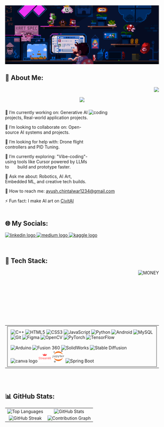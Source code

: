 [![MasterHead](https://github.com/tusharpatil2912/tusharpatil2912/blob/main/banner.gif)](portfolio-website-link)

## 💫 About Me: 
<img align="right" src="https://visitor-badge.laobi.icu/badge?page_id=4yu5h-crtl.4yu5h-crtl" />
<h1 align="center">
    <img src="https://readme-typing-svg.herokuapp.com/?font=Righteous&size=35&center=true&vCenter=true&width=600&height=70&duration=4000&lines=Hi+There!+👋;+I'm+Ayush+Chintalwar!" />
</h1>     

<img align="right" alt="coding" width="230" height="230" src="https://bit.ly/448Fxkj">

🔭 I’m currently working on: Generative AI projects, Real-world application projects.

👯 I’m looking to collaborate on: Open-source AI systems and projects.

🤝 I’m looking for help with: Drone flight controllers and PID Tuning.

🌱 I’m currently exploring: "Vibe-coding"- using tools like Cursor powered by LLMs to &nbsp;&nbsp;&nbsp;&nbsp;&nbsp;&nbsp;build and prototype faster.

💬 Ask me about: Robotics, AI Art, Embedded ML, and creative tech builds.

📩 How to reach me: ayush.chintalwar1234@gmail.com

⚡ Fun fact: I make AI art on [CivitAI](https://civitai.green/user/Dxrek)
<br><br>

## 🌐 My Socials:
<div align="left">
  <a href="https://www.linkedin.com/in/ayush-chintalwar-18b9b1259/" target="_blank">
    <img src="https://img.shields.io/static/v1?message=LinkedIn&logo=linkedin&label=&color=0077B5&logoColor=white&labelColor=&style=flat" height="37" alt="linkedin logo"  />
  </a>
  <a href="https://medium.com/@mindofmachina" target="_blank">
    <img src="https://img.shields.io/static/v1?message=Medium&logo=medium&label=&color=12100E&logoColor=white&labelColor=&style=flat" height="37" alt="medium logo"  />
  </a>
  <a href="https://kaggle.com/ayush1364" target="_blank">
    <img src="https://img.shields.io/static/v1?message=Kaggle&logo=kaggle&label=&color=20BEFF&logoColor=white&labelColor=&style=flat" height="37" alt="kaggle logo"  />
  </a>
</div>
<br><br>

## 🧰 Tech Stack:
<img align="right" alt="MONEY" height="180" src="https://media.tenor.com/rePDfDWO3XoAAAAd/hacking.gif">
<table>
  <tr>
    <td>
      <div align="left" style="padding: 10px; border: 1px solid #444; display: inline-block;">
        <img src="https://cdn.jsdelivr.net/gh/devicons/devicon/icons/cplusplus/cplusplus-original.svg" height="40" alt="C++" />
        <img src="https://cdn.jsdelivr.net/gh/devicons/devicon/icons/html5/html5-original.svg" height="40" alt="HTML5" />
        <img src="https://cdn.jsdelivr.net/gh/devicons/devicon/icons/css3/css3-original.svg" height="40" alt="CSS3" />
        <img src="https://cdn.jsdelivr.net/gh/devicons/devicon/icons/javascript/javascript-original.svg" height="40" alt="JavaScript" />
        <img src="https://cdn.jsdelivr.net/gh/devicons/devicon/icons/python/python-original.svg" height="40" alt="Python" />
        <img src="https://cdn.jsdelivr.net/gh/devicons/devicon/icons/android/android-original.svg" height="40" alt="Android" />
        <img src="https://cdn.jsdelivr.net/gh/devicons/devicon/icons/mysql/mysql-original.svg" height="40" alt="MySQL" />
        <img src="https://cdn.jsdelivr.net/gh/devicons/devicon/icons/git/git-original.svg" height="40" alt="Git" />
        <img src="https://cdn.jsdelivr.net/gh/devicons/devicon/icons/figma/figma-original.svg" height="40" alt="Figma" />
        <img src="https://www.vectorlogo.zone/logos/opencv/opencv-icon.svg" height="40" alt="OpenCV" />
        <img src="https://www.vectorlogo.zone/logos/pytorch/pytorch-icon.svg" height="40" alt="PyTorch" />
        <img src="https://www.vectorlogo.zone/logos/tensorflow/tensorflow-icon.svg" height="40" alt="TensorFlow" />
        <br><br>
        <img src="https://cdn.worldvectorlogo.com/logos/arduino-1.svg" height="40" alt="Arduino" />
        <img src="https://techbagfrontend.s3-ap-south-1.amazonaws.com/logos/sztZoD9HHo8WDwEyMWsKmJ.png" height="40" alt="Fusion 360" />
        <img src="https://drive.google.com/uc?export=view&id=1NYYigcwdiBqmIVc2or3BITCtjO3sUEOj" height="40" alt="SolidWorks" />
        <img src="https://drive.google.com/uc?export=view&id=1jPwfT6pckC_uQkTvmp7Juk7lPenUYDAv" height="40" alt="Stable Diffusion" />
        <img src="https://cdn.jsdelivr.net/gh/devicons/devicon/icons/canva/canva-original.svg" height="36" alt="canva logo"/>
        <img src="https://github.com/devicons/devicon/blob/master/icons/streamlit/streamlit-plain-wordmark.svg" height="40" alt="Streamlit" />
        <img src="https://github.com/devicons/devicon/blob/master/icons/jupyter/jupyter-original-wordmark.svg" height="40" alt="Jupyter Notebook" />
        <img src="https://cdn.jsdelivr.net/gh/devicons/devicon/icons/spring/spring-original.svg" height="40" alt="Spring Boot" />
      </div>
  </tr>
</table>
<br><br>


## 📊 GitHub Stats:
<table>
  <tr>
    <td align="center">
      <img src="https://github-readme-stats.vercel.app/api/top-langs/?username=4yu5h-crtl&layout=compact&theme=radical&hide_border=false&include_all_commits=false&count_private=false" alt="Top Languages"
      />
    </td>
    <td align="center">
      <img src="https://github-readme-stats.vercel.app/api?username=4yu5h-crtl&theme=radical&hide_border=false&include_all_commits=false&count_private=false" alt="GitHub             Stats" />
    </td>
  </tr>
  <tr>
    <td align="center">
      <img src="https://github-readme-streak-stats.herokuapp.com/?user=4yu5h-crtl&theme=radical&hide_border=false" alt="GitHub Streak" />
    </td>
    <td align="center">
      <img src="https://github-readme-activity-graph.vercel.app/graph?username=4yu5h-crtl&area=true&hide_border=true&theme=redical" alt="Contribution Graph" height="203" />
    </td>
  </tr>
</table>
